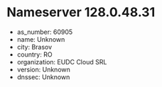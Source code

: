 # Nameserver 128.0.48.31

* as_number: 60905
* name: Unknown
* city: Brasov
* country: RO
* organization: EUDC Cloud SRL
* version: Unknown
* dnssec: Unknown
